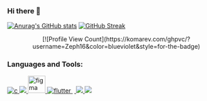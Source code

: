 ### Hi there 👋

<!--
**Zeph16/Zeph16** is a ✨ _special_ ✨ repository because its `README.md` (this file) appears on your GitHub profile.

Here are some ideas to get you started:
-->
[![Anurag's GitHub stats](https://github-readme-stats.vercel.app/api?username=Zeph16)](https://github.com/anuraghazra/github-readme-stats&theme=midnight-purple)
[![GitHub Streak](http://github-readme-streak-stats.herokuapp.com?user=Zeph16&theme=midnight-purple&hide_border=true&date_format=M%20j%5B%2C%20Y%5D)](https://git.io/streak-stats)
<p align="center">
[![Profile View Count](https://komarev.com/ghpvc/?username=Zeph16&color=blueviolet&style=for-the-badge)
</p>
 
<h3 align="left">Languages and Tools:</h3>
 <p align="left"> <a href="https://www.cprogramming.com/" target="_blank"> 
 <img src="https://devicons.github.io/devicon/devicon.git/icons/c/c-original.svg" alt="c"
  </a>
 <a href="https://www.w3schools.com/cpp/" target="_blank"> 
 <img src="https://devicons.github.io/devicon/devicon.git/icons/cplusplus/cplusplus-origi
 </a>
 <a href="https://www.figma.com/" target="_blank">
  <img src="https://www.vectorlogo.zone/logos/figma/figma-icon.svg" alt="figma" width="40
 </a> <a href="https://flutter.dev" target="_blank"> 
 <img src="https://www.vectorlogo.zone/logos/flutterio/flutterio-icon.svg" alt="flutter" 
 </a> <a href="https://git-scm.com/" target="_blank"> 
 <img src="https://www.vectorlogo.zone/logos/git-scm/git-scm-icon.svg" alt="git" width="4
 </a> <a href="https://www.w3.org/html/" target="_blank"> 
 <img src="https://devicons.github.io/devicon/devicon.git/icons/html5/html5-original-word
 </a> <a href="https://www.linux.org/" target="_blank"> 
 <img src="https://devicons.github.io/devicon/devicon.git/icons/linux/linux-original.svg"
 </a>
 <a href="https://www.python.org" target="_blank"> <img src="https://devicons.github.io/d

